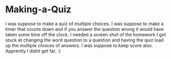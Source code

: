 # Making-a-Quiz
I was suppose to make a quiz of multiple choices.
I was suppose to make a timer that counts down and if you answer the question wrong it would have taken some time off the clock.
I needed a screen shot of the homework
I got stuck at changing the word question to a question and having the quiz load up the multiple choices of answers.
I was suppose to keep score also.
Apprently I didnt get far. :(